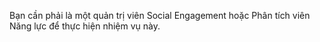 Bạn cần phải là một quản trị viên Social Engagement hoặc Phân tích viên Năng lực để thực hiện nhiệm vụ này.